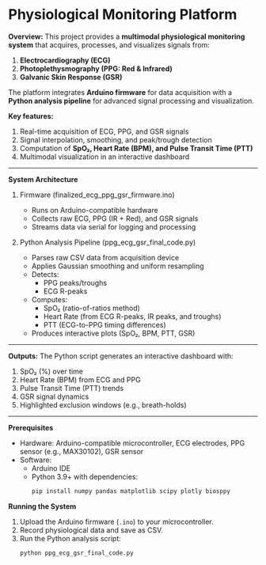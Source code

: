 # Physiological Monitoring Platform

**Overview:**
 This project provides a **multimodal physiological monitoring system** that acquires, processes, and visualizes signals from:
1. **Electrocardiography (ECG)**
2. **Photoplethysmography (PPG: Red & Infrared)**
3. **Galvanic Skin Response (GSR)**

The platform integrates **Arduino firmware** for data acquisition with a **Python analysis pipeline** for advanced signal processing and visualization.

**Key features:**
1. Real-time acquisition of ECG, PPG, and GSR signals  
2. Signal interpolation, smoothing, and peak/trough detection  
3. Computation of **SpO₂, Heart Rate (BPM), and Pulse Transit Time (PTT)**  
4. Multimodal visualization in an interactive dashboard  

---

**System Architecture**
1. Firmware (finalized_ecg_ppg_gsr_firmware.ino)  
   - Runs on Arduino-compatible hardware  
   - Collects raw ECG, PPG (IR + Red), and GSR signals  
   - Streams data via serial for logging and processing  

2. Python Analysis Pipeline (ppg_ecg_gsr_final_code.py)  
   - Parses raw CSV data from acquisition device  
   - Applies Gaussian smoothing and uniform resampling  
   - Detects:
     - PPG peaks/troughs  
     - ECG R-peaks  
   - Computes:
     - SpO₂ (ratio-of-ratios method)  
     - Heart Rate (from ECG R-peaks, IR peaks, and troughs)  
     - PTT (ECG-to-PPG timing differences)  
   - Produces interactive plots (SpO₂, BPM, PTT, GSR)  

---
**Outputs:**
 The Python script generates an interactive dashboard with:
1. SpO₂ (%) over time
2. Heart Rate (BPM) from ECG and PPG  
3. Pulse Transit Time (PTT) trends  
4. GSR signal dynamics 
5. Highlighted exclusion windows (e.g., breath-holds)  

---
**Prerequisites**
- Hardware: Arduino-compatible microcontroller, ECG electrodes, PPG sensor (e.g., MAX30102), GSR sensor  
- Software:  
  - Arduino IDE  
  - Python 3.9+ with dependencies:
    ```bash
    pip install numpy pandas matplotlib scipy plotly biosppy
    ```

**Running the System**
1. Upload the Arduino firmware (`.ino`) to your microcontroller.  
2. Record physiological data and save as CSV.  
3. Run the Python analysis script:
   ```bash
   python ppg_ecg_gsr_final_code.py

